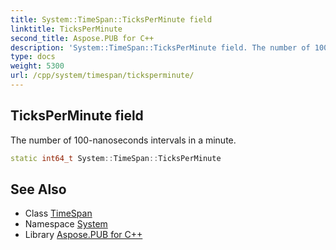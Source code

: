 ```yaml
---
title: System::TimeSpan::TicksPerMinute field
linktitle: TicksPerMinute
second_title: Aspose.PUB for C++
description: 'System::TimeSpan::TicksPerMinute field. The number of 100-nanoseconds intervals in a minute in C++.'
type: docs
weight: 5300
url: /cpp/system/timespan/ticksperminute/
---
```

## TicksPerMinute field


The number of 100-nanoseconds intervals in a minute.

```cpp
static int64_t System::TimeSpan::TicksPerMinute
```

## See Also

* Class [TimeSpan](../)
* Namespace [System](../../)
* Library [Aspose.PUB for C++](../../../)
